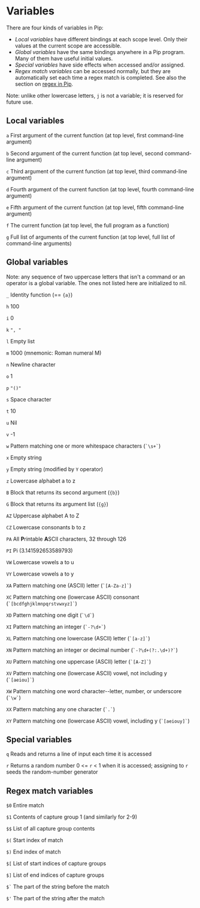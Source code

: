 
# Variables

There are four kinds of variables in Pip:

- *Local variables* have different bindings at each scope level. Only their values at the current scope are accessible.
- *Global variables* have the same bindings anywhere in a Pip program. Many of them have useful initial values.
- *Special variables* have side effects when accessed and/or assigned.
- *Regex match variables* can be accessed normally, but they are automatically set each time a regex match is completed. See also the section on [regex in Pip](https://github.com/dloscutoff/pip/blob/master/docs/Regex%20operations.md).

Note: unlike other lowercase letters, `j` is not a variable; it is reserved for future use.

## Local variables

`a` First argument of the current function (at top level, first command-line argument)

`b` Second argument of the current function (at top level, second command-line argument)

`c` Third argument of the current function (at top level, third command-line argument)

`d` Fourth argument of the current function (at top level, fourth command-line argument)

`e` Fifth argument of the current function (at top level, fifth command-line argument)

`f` The current function (at top level, the full program as a function)

`g` Full list of arguments of the current function (at top level, full list of command-line arguments)

## Global variables

Note: any sequence of two uppercase letters that isn't a command or an operator is a global variable. The ones not listed here are initialized to nil.

`_` Identity function (== `{a}`)

`h` 100

`i` 0

`k` `", "`

`l` Empty list

`m` 1000 (mnemonic: Roman numeral M)

`n` Newline character

`o` 1

`p` `"()"`

`s` Space character

`t` 10

`u` Nil

`v` -1

`w` Pattern matching one or more whitespace characters (<code>\`\s+\`</code>)

`x` Empty string

`y` Empty string (modified by `Y` operator)

`z` Lowercase alphabet a to z

`B` Block that returns its second argument (`{b}`)

`G` Block that returns its argument list (`{g}`)

`AZ` Uppercase alphabet A to Z

`CZ` Lowercase consonants b to z

`PA` All **P**rintable **A**SCII characters, 32 through 126

`PI` Pi (3.141592653589793)

`VW` Lowercase vowels a to u

`VY` Lowercase vowels a to y

`XA` Pattern matching one (ASCII) letter (<code>\`[A-Za-z]\`</code>)

`XC` Pattern matching one (lowercase ASCII) consonant (<code>\`[bcdfghjklmnpqrstvwxyz]\`</code>)

`XD` Pattern matching one digit (<code>\`\d\`</code>)

`XI` Pattern matching an integer (<code>\`-?\d+\`</code>)

`XL` Pattern matching one lowercase (ASCII) letter (<code>\`[a-z]\`</code>)

`XN` Pattern matching an integer or decimal number (<code>\`-?\d+(?:\.\d+)?\`</code>)

`XU` Pattern matching one uppercase (ASCII) letter (<code>\`[A-Z]\`</code>)

`XV` Pattern matching one (lowercase ASCII) vowel, not including y (<code>\`[aeiou]\`</code>)

`XW` Pattern matching one word character--letter, number, or underscore (<code>\`\w\`</code>)

`XX` Pattern matching any one character (<code>\`.\`</code>)

`XY` Pattern matching one (lowercase ASCII) vowel, including y (<code>\`[aeiouy]\`</code>)

## Special variables

`q` Reads and returns a line of input each time it is accessed

`r` Returns a random number 0 <= `r` < 1 when it is accessed; assigning to `r` seeds the random-number generator

## Regex match variables

`$0` Entire match

`$1` Contents of capture group 1 (and similarly for 2-9)

`$$` List of all capture group contents

`$(` Start index of match

`$)` End index of match

`$[` List of start indices of capture groups

`$]` List of end indices of capture groups

<code>$`</code> The part of the string before the match

`$'` The part of the string after the match
